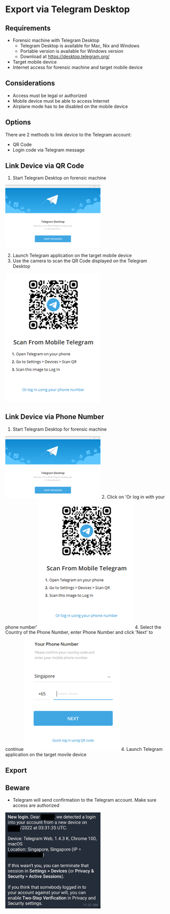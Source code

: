 # Export via Telegram Desktop

## Requirements
* Forensic machine with Telegram Desktop
  * Telegram Desktop is available for Mac, Nix and Windows
  * Portable version is available for Windows version
  * Download at https://desktop.telegram.org/
* Target mobile device
* Internet access for forensic machine and target mobile device 

## Considerations
* Access must be legal or authorized
* Mobile device must be able to access Internet
* Airplane mode has to be disabled on the mobile device

## Options
There are 2 methods to link device to the Telegram account:
* QR Code
* Login code via Telegram message

## Link Device via QR Code
1. Start Telegram Desktop on forensic machine
<img width="300" alt="image" src="https://github.com/cisnerof/img/blob/main/TelegramDesktop001.png">

2. Launch Telegram application on the target mobile device
3. Use the camera to scan the QR Code displayed on the Telegram Desktop
<img width="300" alt="image" src="https://github.com/cisnerof/img/blob/main/TelegramDesktop002.png">

## Link Device via Phone Number
1. Start Telegram Desktop for forensic machine
<img width="300" alt="image" src="https://github.com/cisnerof/img/blob/main/TelegramDesktop001.png">
2. Click on  'Or log in with your phone number'
<img width="300" alt="image" src="https://github.com/cisnerof/img/blob/main/TelegramDesktop002.png">
4. Select the Country of the Phone Number, enter Phone Number and click ’Next’ to continue
<img width="300" alt="image" src="https://github.com/cisnerof/img/blob/main/TelegramDesktop003.png">
4. Launch Telegram application on the target movile device


## Export 

## Beware
* Telegram will send confirmation to the Telegram account. Make sure access are authorized
<img width="300" alt="image" src="https://github.com/cisnerof/img/blob/main/TelegramSaveAs_010.png">
